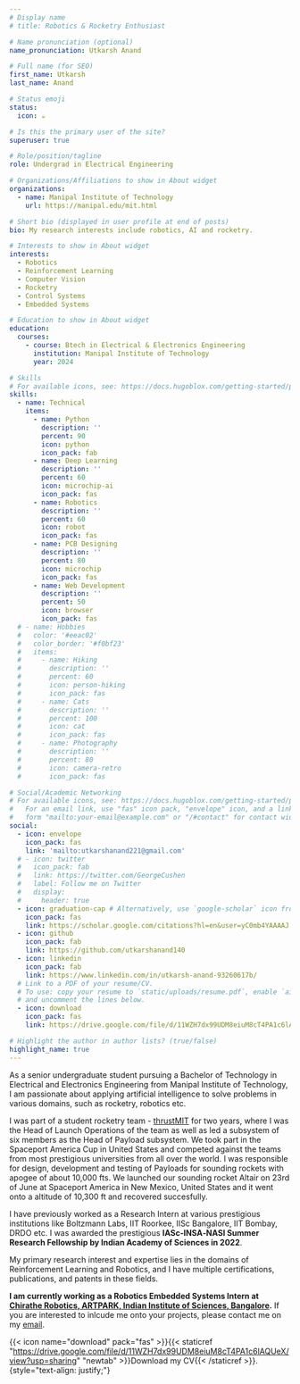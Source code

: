 ```yaml
---
# Display name
# title: Robotics & Rocketry Enthusiast

# Name pronunciation (optional)
name_pronunciation: Utkarsh Anand

# Full name (for SEO)
first_name: Utkarsh
last_name: Anand

# Status emoji
status:
  icon: ☕️

# Is this the primary user of the site?
superuser: true

# Role/position/tagline
role: Undergrad in Electrical Engineering

# Organizations/Affiliations to show in About widget
organizations:
  - name: Manipal Institute of Technology
    url: https://manipal.edu/mit.html

# Short bio (displayed in user profile at end of posts)
bio: My research interests include robotics, AI and rocketry.

# Interests to show in About widget
interests:
  - Robotics
  - Reinforcement Learning
  - Computer Vision
  - Rocketry
  - Control Systems
  - Embedded Systems

# Education to show in About widget
education:
  courses:
    - course: Btech in Electrical & Electronics Engineering
      institution: Manipal Institute of Technology
      year: 2024

# Skills
# For available icons, see: https://docs.hugoblox.com/getting-started/page-builder/#icons
skills:
  - name: Technical
    items:
      - name: Python
        description: ''
        percent: 90
        icon: python
        icon_pack: fab
      - name: Deep Learning
        description: ''
        percent: 60
        icon: microchip-ai
        icon_pack: fas
      - name: Robotics
        description: ''
        percent: 60
        icon: robot
        icon_pack: fas
      - name: PCB Designing
        description: ''
        percent: 80
        icon: microchip
        icon_pack: fas
      - name: Web Development
        description: ''
        percent: 50
        icon: browser
        icon_pack: fas
  # - name: Hobbies
  #   color: '#eeac02'
  #   color_border: '#f0bf23'
  #   items:
  #     - name: Hiking
  #       description: ''
  #       percent: 60
  #       icon: person-hiking
  #       icon_pack: fas
  #     - name: Cats
  #       description: ''
  #       percent: 100
  #       icon: cat
  #       icon_pack: fas
  #     - name: Photography
  #       description: ''
  #       percent: 80
  #       icon: camera-retro
  #       icon_pack: fas

# Social/Academic Networking
# For available icons, see: https://docs.hugoblox.com/getting-started/page-builder/#icons
#   For an email link, use "fas" icon pack, "envelope" icon, and a link in the
#   form "mailto:your-email@example.com" or "/#contact" for contact widget.
social:
  - icon: envelope
    icon_pack: fas
    link: 'mailto:utkarshanand221@gmail.com'
  # - icon: twitter
  #   icon_pack: fab
  #   link: https://twitter.com/GeorgeCushen
  #   label: Follow me on Twitter
  #   display:
  #     header: true
  - icon: graduation-cap # Alternatively, use `google-scholar` icon from `ai` icon pack
    icon_pack: fas
    link: https://scholar.google.com/citations?hl=en&user=yC0mb4YAAAAJ
  - icon: github
    icon_pack: fab
    link: https://github.com/utkarshanand140
  - icon: linkedin
    icon_pack: fab
    link: https://www.linkedin.com/in/utkarsh-anand-93260617b/
  # Link to a PDF of your resume/CV.
  # To use: copy your resume to `static/uploads/resume.pdf`, enable `ai` icons in `params.yaml`,
  # and uncomment the lines below.
  - icon: download
    icon_pack: fas
    link: https://drive.google.com/file/d/11WZH7dx99UDM8eiuM8cT4PA1c6lAQUeX/view?usp=sharing

# Highlight the author in author lists? (true/false)
highlight_name: true
---
```


As a senior undergraduate student pursuing a Bachelor of Technology in Electrical and Electronics Engineering from Manipal Institute of Technology, I am passionate about applying artificial intelligence to solve problems in various domains, such as rocketry, robotics etc.

I was part of a student rocketry team - [thrustMIT](https://www.thrustmit.in/) for two years, where I was the Head of Launch Operations of the team as well as led a subsystem of six members as the Head of Payload subsystem. We took part in the Spaceport America Cup in United States and competed against the teams from most prestigious universities from all over the world. I was responsible for design, development and testing of Payloads for sounding rockets with apogee of about 10,000 fts. We launched our sounding rocket Altair on 23rd of June at Spaceport America in New Mexico, United States and it went onto a altitude of 10,300 ft and recovered succesfully.

I have previously worked as a Research Intern at various prestigious institutions like Boltzmann Labs, IIT Roorkee, IISc Bangalore, IIT Bombay, DRDO etc. I was awarded the prestigious **IASc‐INSA‐NASI Summer Research Fellowship by Indian Academy of Sciences in 2022**.

My primary research interest and expertise lies in the domains of Reinforcement Learning and Robotics, and I have multiple certifications, publications, and patents in these fields.

**I am currently working as a Robotics Embedded Systems Intern at [Chirathe Robotics, ARTPARK, Indian Institute of Sciences, Bangalore](https://www.chiratherobotics.in/).** If you are interested to inlcude me onto your projects, please contact me on my [email](mailto:utkarshanand221@gmail.com).

{{< icon name="download" pack="fas" >}}{{< staticref "https://drive.google.com/file/d/11WZH7dx99UDM8eiuM8cT4PA1c6lAQUeX/view?usp=sharing" "newtab" >}}Download my CV{{< /staticref >}}.
{style="text-align: justify;"}
